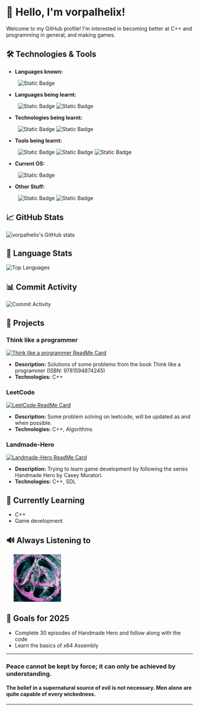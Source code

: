 # 👋 Hello, I'm vorpalhelix!

Welcome to my GitHub profile! I'm interested in becoming better at C++ and programming in general, and making games.

## 🛠️ Technologies & Tools

- **Languages known:**
<p align="left">
&nbsp; &nbsp; &nbsp; &nbsp; <img alt="Static Badge" height="48px" src="https://img.shields.io/badge/javascript-B12B28?style=for-the-badge&logo=javascript&logoColor=white">
</p>

- **Languages being learnt:**

<p align="left">
&nbsp; &nbsp; &nbsp; &nbsp; 
  <img alt="Static Badge" height="48px" src="https://img.shields.io/badge/c%2B%2B-royalblue?style=for-the-badge&logo=cplusplus&logoColor=white">
  <img alt="Static Badge" height="48px" src="https://img.shields.io/badge/X64-%230F8866?style=for-the-badge&logo=amd&logoColor=white">

</p>

- **Technologies being learnt:**
<p align ="left">
&nbsp; &nbsp; &nbsp; &nbsp; <img alt="Static Badge" height="48px" src="https://img.shields.io/badge/SDL-2F539B?style=for-the-badge&logoColor=white">
  <img alt="Static Badge" height="48px" src="https://img.shields.io/badge/OpenGL-00B5E2?style=for-the-badge&logo=opengl&logoColor=white">
</p>

- **Tools being learnt:**
<p align="left">
  &nbsp; &nbsp; &nbsp; &nbsp; <img alt="Static Badge" height="48px" src="https://img.shields.io/badge/Git-F05048?style=for-the-badge&logo=git&logoColor=white">
  <img alt="Static Badge" height="48px" src="https://img.shields.io/badge/Spacemacs-9266CC?style=for-the-badge&logo=spacemacs&logoColor=white">
  <img alt="Static Badge" height="48px" src="https://img.shields.io/badge/CMake-064F8C?style=for-the-badge&logo=cmake">
</p>

- **Current OS:**
<p align="left">
&nbsp; &nbsp; &nbsp; &nbsp; <img alt="Static Badge" height="48px" src="https://img.shields.io/badge/Debian-F70D1A?style=for-the-badge&logo=debian&logoColor=white">
</p>

- **Other Stuff:**
<p align="left">
&nbsp; &nbsp; &nbsp; &nbsp; <img alt="Static Badge" height="48px" src="https://img.shields.io/badge/LeetCode-FFA116?style=for-the-badge&logo=LeetCode&logoColor=121212">
<img alt="Static Badge" height="48px" src="https://img.shields.io/badge/Codewars-B1361E?style=for-the-badge&logo=Codewars&logoColor=white">
</p>

## 📈 GitHub Stats

![vorpalhelix's GitHub stats](https://github-readme-stats.vercel.app/api?username=vorpalhelix&show_icons=true&theme=github_dark)

## 🥧 Language Stats

![Top Languages](https://github-readme-stats.vercel.app/api/top-langs/?username=vorpalhelix&layout=compact&theme=github_dark)

## 📊 Commit Activity

![Commit Activity](https://github-readme-activity-graph.vercel.app/graph?username=vorpalhelix&theme=github-compact)

## 🚀 Projects

### Think like a programmer
[![Think like a programmer ReadMe Card](https://github-readme-stats.vercel.app/api/pin/?username=vorpalhelix&repo=think-like-a-programmer-solutions&theme=github_dark)](https://github.com/vorpalhelix/think-like-a-programmer-solutions)
- **Description:** Solutions of some problems from the book Think like a programmer (ISBN: 9781594874245)
- **Technologies:** C++

### LeetCode
[![LeetCode ReadMe Card](https://github-readme-stats.vercel.app/api/pin/?username=vorpalhelix&repo=LeetCode&theme=github_dark)](https://github.com/vorpalhelix/LeetCode)
- **Description:** Some problem solving on leetcode, will be updated as and when possible.
- **Technologies:** C++, Algorithms

### Landmade-Hero
[![Landmade-Hero ReadMe Card](https://github-readme-stats.vercel.app/api/pin/?username=vorpalhelix&repo=Landmade-Hero&theme=github_dark)](https://github.com/vorpalhelix/Landmade-Hero)
- **Description:** Trying to learn game development by following the series Handmade Hero by Casey Muratori.
- **Technologies:** C++, SDL


## 🌱 Currently Learning

- C++
- Game development

## 🔊 Always Listening to
 &nbsp;&nbsp;&nbsp;&nbsp; ![Linkin Park](./linkinpark-small.png)


## 🎯 Goals for 2025

- Complete 30 episodes of Handmade Hero and follow along with the code
- Learn the basics of x64 Assembly

---

### Peace cannot be kept by force; it can only be achieved by understanding.
#### The belief in a supernatural source of evil is not necessary.  Men alone are quite capable of every wickedness.
---
